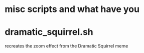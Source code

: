 # misc scripts and what have you

#
# dramatic_squirrel.sh
recreates the zoom effect from the Dramatic Squirrel meme



